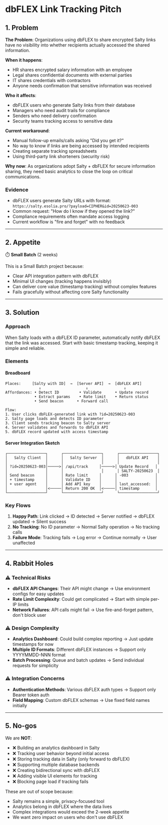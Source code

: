 # dbFLEX Link Tracking Pitch

## 1. Problem

**The Problem**: Organizations using dbFLEX to share encrypted Salty links have no visibility into whether recipients actually accessed the shared information.

**When it happens**:

- HR shares encrypted salary information with an employee
- Legal shares confidential documents with external parties
- IT shares credentials with contractors
- Anyone needs confirmation that sensitive information was received

**Who it affects**:

- dbFLEX users who generate Salty links from their database
- Managers who need audit trails for compliance
- Senders who need delivery confirmation
- Security teams tracking access to sensitive data

**Current workaround**:

- Manual follow-up emails/calls asking "Did you get it?"
- No way to know if links are being accessed by intended recipients
- Creating separate tracking spreadsheets
- Using third-party link shorteners (security risk)

**Why now**: As organizations adopt Salty + dbFLEX for secure information sharing, they need basic analytics to close the loop on critical communications.

### Evidence

- dbFLEX users generate Salty URLs with format: `https://salty.esolia.pro/?payload=CIPHER&id=20250623-003`
- Common request: "How do I know if they opened the link?"
- Compliance requirements often mandate access logging
- Current workflow is "fire and forget" with no feedback

---

## 2. Appetite

⏱️ **Small Batch** (2 weeks)

This is a Small Batch project because:

- Clear API integration pattern with dbFLEX
- Minimal UI changes (tracking happens invisibly)
- Can deliver core value (timestamp tracking) without complex features
- Fails gracefully without affecting core Salty functionality

---

## 3. Solution

### Approach

When Salty loads with a dbFLEX ID parameter, automatically notify dbFLEX that the link was accessed. Start with basic timestamp tracking, keeping it simple and reliable.

### Elements

#### Breadboard

```
Places:     [Salty with ID]  →  [Server API]  →  [dbFLEX API]
               ↓                    ↓                ↓
Affordances: • Detect ID         • Validate      • Update record
             • Extract params    • Rate limit    • Return status
             • Send beacon      • Forward call

Flow:
1. User clicks dbFLEX-generated link with ?id=20250623-003
2. Salty page loads and detects ID parameter
3. Client sends tracking beacon to Salty server
4. Server validates and forwards to dbFLEX API
5. dbFLEX record updated with access timestamp
```

#### Server Integration Sketch

```
┌─────────────────┐      ┌─────────────────┐      ┌─────────────────┐
│   Salty Client  │      │   Salty Server  │      │   dbFLEX API    │
│                 │      │                 │      │                 │
│ ?id=20250623-003│─────>│ /api/track     │─────>│ Update Record   │
│                 │      │                 │      │ SALTY-20250623  │
│ Send beacon     │      │ Rate limit     │      │ -003            │
│ + timestamp     │      │ Validate ID    │      │                 │
│ + user agent    │      │ Add API key    │      │ last_accessed:  │
│                 │<─────│ Return 200 OK  │<─────│ timestamp       │
└─────────────────┘      └─────────────────┘      └─────────────────┘
```

### Key Flows

1. **Happy Path**: Link clicked → ID detected → Server notified → dbFLEX updated → Silent success
2. **No Tracking**: No ID parameter → Normal Salty operation → No tracking calls
3. **Failure Mode**: Tracking fails → Log error → Continue normally → User unaffected

---

## 4. Rabbit Holes

### ⚠️ Technical Risks

- **dbFLEX API Changes**: Their API might change → Use environment configs for easy updates
- **Rate Limit Complexity**: Could get complicated → Start with simple per-IP limits
- **Network Failures**: API calls might fail → Use fire-and-forget pattern, don't block user

### ⚠️ Design Complexity

- **Analytics Dashboard**: Could build complex reporting → Just update timestamps for now
- **Multiple ID Formats**: Different dbFLEX instances → Support only YYYYMMDD-NNN format
- **Batch Processing**: Queue and batch updates → Send individual requests for simplicity

### ⚠️ Integration Concerns

- **Authentication Methods**: Various dbFLEX auth types → Support only Bearer token auth
- **Field Mapping**: Custom dbFLEX schemas → Use fixed field names initially

---

## 5. No-gos

We are **NOT**:

- ❌ Building an analytics dashboard in Salty
- ❌ Tracking user behavior beyond initial access
- ❌ Storing tracking data in Salty (only forward to dbFLEX)
- ❌ Supporting multiple database backends
- ❌ Creating bidirectional sync with dbFLEX
- ❌ Adding visible UI elements for tracking
- ❌ Blocking page load if tracking fails

These are out of scope because:

- Salty remains a simple, privacy-focused tool
- Analytics belong in dbFLEX where the data lives
- Complex integrations would exceed the 2-week appetite
- We want zero impact on users who don't use dbFLEX
